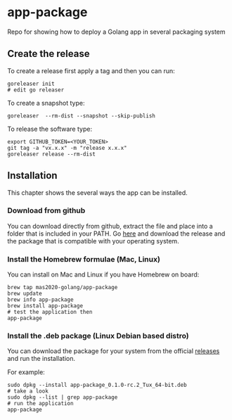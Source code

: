 # app-package
Repo for showing how to deploy a Golang app in several packaging system

## Create the release

To create a release first apply a tag and then you can run:
```shell
goreleaser init
# edit go releaser
```
To create a snapshot type:
```shell
goreleaser  --rm-dist --snapshot --skip-publish
```

To release the software type:
```shell
export GITHUB_TOKEN=<YOUR_TOKEN>
git tag -a "vx.x.x" -m "release x.x.x"
goreleaser release --rm-dist
```

## Installation

This chapter shows the several ways the app can be installed.

### Download from github

You can download directly from github, extract the file and place into a folder that is included in your PATH.
Go [here](https://github.com/mas2020-golang/app-package/releases) and download the release and the package that is compatible with your operating system.

### Install the Homebrew formulae (Mac, Linux)

You can install on Mac and Linux if you have Homebrew on board:

```shell
brew tap mas2020-golang/app-package
brew update
brew info app-package
brew install app-package
# test the application then
app-package
```

### Install the .deb package (Linux Debian based distro)

You can download the package for your system from the official [releases](https://github.com/mas2020-golang/app-package/releases) and run the installation.

For example:

```shell
sudo dpkg --install app-package_0.1.0-rc.2_Tux_64-bit.deb
# take a look
sudo dpkg --list | grep app-package
# run the application
app-package
```



